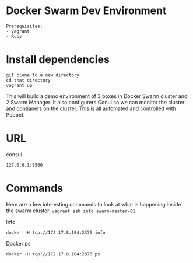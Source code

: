 # Docker Swarm Dev Environment
```
Prerequisites:
- Vagrant
- Ruby
```


# Install dependencies
```
git clone to a new directory
cd that directory
vagrant up
```
This will build a demo environment of 3 boxes in Docker Swarm cluster and 2 Swarm Manager. It also configurers Conul so we can monitor the cluster and contianers on the cluster.
This is all automated and controlled with Puppet.


# URL
consul
````
127.0.0.1:9500
````

# Commands

Here are a few interesting commands to look at what is happening inside the swarm cluster. ````vagrant ssh into swarm-master-01````

Info
````
docker -H tcp://172.17.8.104:2376 info
`````  

Docker ps
```` 
docker -H tcp://172.17.8.104:2376 ps
````

